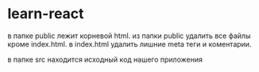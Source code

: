 # learn-react
в папке public лежит корневой html.
из папки public удалить все файлы кроме index.html.
в index.html удалить лишние meta теги и коментарии.

в папке src находится исходный код нашего приложения